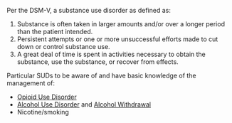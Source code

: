 Per the DSM-V, a substance use disorder as defined as:

1. Substance is often taken in larger amounts and/or over a longer period than the patient intended.
2. Persistent attempts or one or more unsuccessful efforts made to cut down or control substance use.
3. A great deal of time is spent in activities necessary to obtain the substance, use the substance, or recover from effects.

Particular SUDs to be aware of and have basic knowledge of the management of:

- [Opioid Use Disorder](Opioid%20Use%20Disorder.md)
- [Alcohol Use Disorder](Alcohol%20Use%20Disorder.md) and [Alcohol Withdrawal](../Critical%20Care/Toxicology/Alcohol%20Withdrawal.md)
- Nicotine/smoking